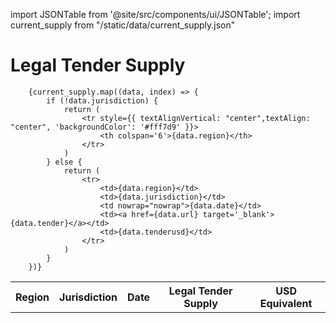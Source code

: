 import JSONTable from '@site/src/components/ui/JSONTable';
import current_supply from "/static/data/current_supply.json"

# Legal Tender Supply

  <table style={{textAlign: 'center'}}>
		<tr style={{ textAlignVertical: "center", textAlign: "center", 'color': '#000000', 'backgroundColor': '#f0f0f0' }}>
			<th>Region</th>
			<th>Jurisdiction</th>
			<th>Date</th>
			<th>Legal Tender Supply</th>
			<th>USD Equivalent</th>
		</tr>
	
		{current_supply.map((data, index) => {
			if (!data.jurisdiction) {
				return (
					<tr style={{ textAlignVertical: "center",textAlign: "center", 'backgroundColor': '#fff7d9' }}>
						<th colspan='6'>{data.region}</th>
					</tr>
				)
			} else {
				return (
					<tr>
						<td>{data.region}</td>
						<td>{data.jurisdiction}</td>
						<td nowrap="nowrap">{data.date}</td>
						<td><a href={data.url} target='_blank'>{data.tender}</a></td>
						<td>{data.tenderusd}</td>
					</tr>
				)
			}
		})}
    
  </table>